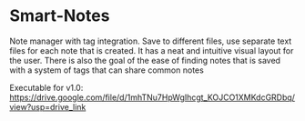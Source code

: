 # Smart-Notes
Note manager with tag integration. Save to different files, use separate text files for each note that is created. It has a neat and intuitive visual layout for the user.
There is also the goal of the ease of finding notes that is saved with a system of tags that can share common notes

Executable for v1.0:
  https://drive.google.com/file/d/1mhTNu7HpWgIhcgt_KOJCO1XMKdcGRDbq/view?usp=drive_link
